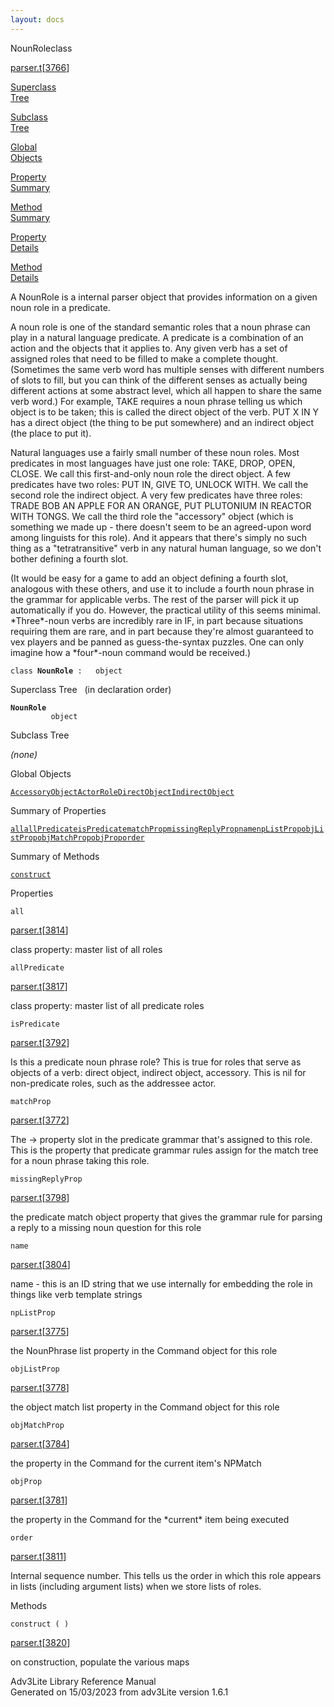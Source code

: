 ```yaml
---
layout: docs
---
```

<span class="title">NounRole</span><span class="type">class</span>

[parser.t](../file/parser.t.html)\[[3766](../source/parser.t.html#3766)\]

[Superclass  
Tree](#_SuperClassTree_)

[Subclass  
Tree](#_SubClassTree_)

[Global  
Objects](#_ObjectSummary_)

[Property  
Summary](#_PropSummary_)

[Method  
Summary](#_MethodSummary_)

[Property  
Details](#_Properties_)

[Method  
Details](#_Methods_)



A NounRole is a internal parser object that provides information on a
given noun role in a predicate.

A noun role is one of the standard semantic roles that a noun phrase can
play in a natural language predicate. A predicate is a combination of an
action and the objects that it applies to. Any given verb has a set of
assigned roles that need to be filled to make a complete thought.
(Sometimes the same verb word has multiple senses with different numbers
of slots to fill, but you can think of the different senses as actually
being different actions at some abstract level, which all happen to
share the same verb word.) For example, TAKE requires a noun phrase
telling us which object is to be taken; this is called the direct object
of the verb. PUT X IN Y has a direct object (the thing to be put
somewhere) and an indirect object (the place to put it).

Natural languages use a fairly small number of these noun roles. Most
predicates in most languages have just one role: TAKE, DROP, OPEN,
CLOSE. We call this first-and-only noun role the direct object. A few
predicates have two roles: PUT IN, GIVE TO, UNLOCK WITH. We call the
second role the indirect object. A very few predicates have three roles:
TRADE BOB AN APPLE FOR AN ORANGE, PUT PLUTONIUM IN REACTOR WITH TONGS.
We call the third role the "accessory" object (which is something we
made up - there doesn't seem to be an agreed-upon word among linguists
for this role). And it appears that there's simply no such thing as a
"tetratransitive" verb in any natural human language, so we don't bother
defining a fourth slot.

(It would be easy for a game to add an object defining a fourth slot,
analogous with these others, and use it to include a fourth noun phrase
in the grammar for applicable verbs. The rest of the parser will pick it
up automatically if you do. However, the practical utility of this seems
minimal. \*Three\*-noun verbs are incredibly rare in IF, in part because
situations requiring them are rare, and in part because they're almost
guaranteed to vex players and be panned as guess-the-syntax puzzles. One
can only imagine how a \*four\*-noun command would be received.)

`class `**`NounRole`**` :   object`



<span id="_SuperClassTree_"></span>



<span class="hdln">Superclass Tree</span>   (in declaration order)



**`NounRole`**  
`         object`  
<span id="_SubClassTree_"></span>



<span class="hdln">Subclass Tree</span>  



*(none)* <span id="_ObjectSummary_"></span>



<span class="hdln">Global Objects</span>  



[`AccessoryObject`](../object/AccessoryObject.html)[`ActorRole`](../object/ActorRole.html)[`DirectObject`](../object/DirectObject.html)[`IndirectObject`](../object/IndirectObject.html)
<span id="_PropSummary_"></span>



<span class="hdln">Summary of Properties</span>  



[`all`](#all)[`allPredicate`](#allPredicate)[`isPredicate`](#isPredicate)[`matchProp`](#matchProp)[`missingReplyProp`](#missingReplyProp)[`name`](#name)[`npListProp`](#npListProp)[`objListProp`](#objListProp)[`objMatchProp`](#objMatchProp)[`objProp`](#objProp)[`order`](#order)

<span id="_MethodSummary_"></span>



<span class="hdln">Summary of Methods</span>  



[`construct`](#construct)

<span id="_Properties_"></span>



<span class="hdln">Properties</span>  



<span id="all"></span>

`all`

[parser.t](../file/parser.t.html)\[[3814](../source/parser.t.html#3814)\]



class property: master list of all roles



<span id="allPredicate"></span>

`allPredicate`

[parser.t](../file/parser.t.html)\[[3817](../source/parser.t.html#3817)\]



class property: master list of all predicate roles



<span id="isPredicate"></span>

`isPredicate`

[parser.t](../file/parser.t.html)\[[3792](../source/parser.t.html#3792)\]



Is this a predicate noun phrase role? This is true for roles that serve
as objects of a verb: direct object, indirect object, accessory. This is
nil for non-predicate roles, such as the addressee actor.



<span id="matchProp"></span>

`matchProp`

[parser.t](../file/parser.t.html)\[[3772](../source/parser.t.html#3772)\]



The -\> property slot in the predicate grammar that's assigned to this
role. This is the property that predicate grammar rules assign for the
match tree for a noun phrase taking this role.



<span id="missingReplyProp"></span>

`missingReplyProp`

[parser.t](../file/parser.t.html)\[[3798](../source/parser.t.html#3798)\]



the predicate match object property that gives the grammar rule for
parsing a reply to a missing noun question for this role



<span id="name"></span>

`name`

[parser.t](../file/parser.t.html)\[[3804](../source/parser.t.html#3804)\]



name - this is an ID string that we use internally for embedding the
role in things like verb template strings



<span id="npListProp"></span>

`npListProp`

[parser.t](../file/parser.t.html)\[[3775](../source/parser.t.html#3775)\]



the NounPhrase list property in the Command object for this role



<span id="objListProp"></span>

`objListProp`

[parser.t](../file/parser.t.html)\[[3778](../source/parser.t.html#3778)\]



the object match list property in the Command object for this role



<span id="objMatchProp"></span>

`objMatchProp`

[parser.t](../file/parser.t.html)\[[3784](../source/parser.t.html#3784)\]



the property in the Command for the current item's NPMatch



<span id="objProp"></span>

`objProp`

[parser.t](../file/parser.t.html)\[[3781](../source/parser.t.html#3781)\]



the property in the Command for the \*current\* item being executed



<span id="order"></span>

`order`

[parser.t](../file/parser.t.html)\[[3811](../source/parser.t.html#3811)\]



Internal sequence number. This tells us the order in which this role
appears in lists (including argument lists) when we store lists of
roles.



<span id="_Methods_"></span>



<span class="hdln">Methods</span>  



<span id="construct"></span>

`construct ( )`

[parser.t](../file/parser.t.html)\[[3820](../source/parser.t.html#3820)\]



on construction, populate the various maps





Adv3Lite Library Reference Manual  
Generated on 15/03/2023 from adv3Lite version 1.6.1


